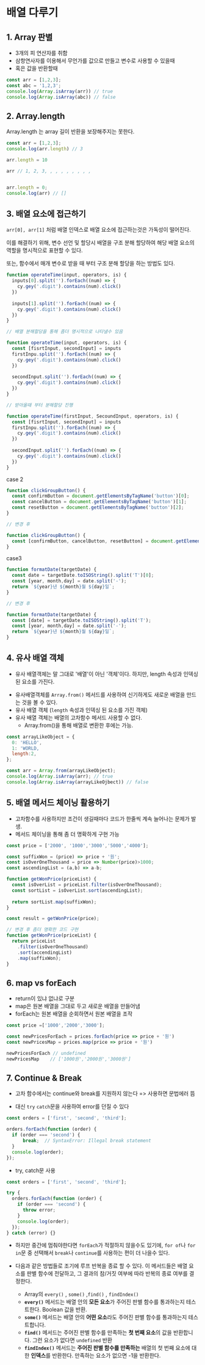 # 배열 다루기



## 1. Array 판별

* 3개의 피 연산자를 취함
* 삼항연사자를 이용해서 무언가를 값으로 만들고 변수로 사용할 수 있을때
* 혹은 값을 반환할때 

```js
const arr = [1,2,3];
const abc = '1,2,3';
console.log(Array.isArray(arr)) // true
console.log(Array.isArray(abc)) // false
```



## 2. Array.length

Array.length 는 array 길이 반환을 보장해주지는 못한다.

```js
const arr = [1,2,3];
console.log(arr.length) // 3

arr.length = 10

arr // 1, 2, 3, , , , , , , , ,


arr.length = 0;
console.log(arr) // [] 
```



## 3. 배열 요소에 접근하기

`arr[0], arr[1]` 처럼 배열 인덱스로 배열 요소에 접근하는것은 가독성이 떨어진다.

이를 해결하기 위해, 변수 선언 및 할당시 배열을 구조 분해 할당하여 해당 배열 요소의 역할을 명시적으로 표현할 수 있다.

또는, 함수에서 매개 변수로 받을 때 부터 구조 분해 할당을 하는 방법도 있다.


```js
function operateTime(input, operators, is) {
  inputs[0].split('').forEach((num) => {
    cy.gey('.digit').contains(num).click()
  })
  
  inputs[1].split('').forEach((num) => {
    cy.gey('.digit').contains(num).click()
  })
}

// 배열 분해할당을 통해 좀더 명시적으로 나타낼수 있음

function operateTime(input, operators, is) {
  const [fisrtInput, secondInput] = inputs
  firstInpu.split('').forEach((num) => {
    cy.gey('.digit').contains(num).click()
  })
  
  secondInput.split('').forEach((num) => {
    cy.gey('.digit').contains(num).click()
  })
}

// 받아올때 부터 분해할당 진행

function operateTime(firstInput, SecoundInput, operators, is) {
  const [fisrtInput, secondInput] = inputs
  firstInpu.split('').forEach((num) => {
    cy.gey('.digit').contains(num).click()
  })
  
  secondInput.split('').forEach((num) => {
    cy.gey('.digit').contains(num).click()
  })
}


```



case 2

```js
function clickGroupButton() {
  const confirmButton = document.getElementsByTagName('button')[0];
  const cancelButton = document.getElementsByTagName('button')[1];
  const resetButton = document.getElementsByTagName('button')[2];
}

// 변경 후

function clickGroupButton() {
  const [confirmButton, cancelButton, resetButton] = document.getElementsByTagName('button');
}
```



case3

```js
function formatDate(targetDate) {
  const date = targetDate.toISOString().split('T')[0];
  const [year, month,day] = date.split('-');
  return `${year}년 ${month}월 ${day}일`;
}

// 변경 후

function formatDate(targetDate) {
  const [date] = targetDate.toISOString().split('T');
  const [year, month,day] = date.split('-');
  return `${year}년 ${month}월 ${day}일`;
}
```



## 4. 유사 배열 객체

* 유사 배열객체는 말 그대로 '배열'이 아닌 '객체'이다. 하지만, length 속성과 인덱싱된 요소를 가진다.

- 유사배열객체를 `Array.from()` 메서드를 사용하여 신기하게도 새로운 배열을 만드는 것을 볼 수 있다.
- 유사 배열 객체 (`length` 속성과 인덱싱 된 요소를 가진 객체)
- 유사 배열 객체는 배열의 고차함수 메서드 사용할 수 없다.
  - Array.from()을 통해 배열로 변환한 후에는 가능.

```js
const arrayLikeObject = {
  0: 'HELLO',
  1: 'WORLD,
  length:2,
};

const arr = Array.from(arrayLikeObject);
console.log(Array.isArray(arr); // true
console.log(Array.isArray(arrayLikeOjbect)) // false
```



## 5. 배열 메서드 체이닝 활용하기

* 고차함수를 사용하지만 조건이 생길때마다 코드가 한줄씩 계속 늘어나는 문제가 발생.
* 메서드 체이닝을 통해 좀 더 명확하게 구현 가능

```js
const price = ['2000', '1000','3000','5000','4000'];

const suffixWon = (price) => price + '원';
const isOverOneThousand = price => Number(price)>1000;
const ascendingList = (a,b) => a-b;

function getWonPrice(priceList) {
  const isOverList = priceList.filter(isOverOneThousand);
  const sortList = isOverList.sort(ascendingList);
  
  return sortList.map(suffixWon);
}

const result = getWonPrice(price);

// 변경 후 좀더 명확한 코드 구현
function getWonPrice(priceList) {
  return priceList
    .filter(isOverOneThousand)
    .sort(accendingList)
    .map(suffixWon);
}
```



## 6. map vs forEach

* return이 있냐 없냐로 구분
* map은 원본 배열을 그대로 두고 새로운 배열을 만들어냄
* forEach는 원본 배열을 순회하면서 원본 배열을 조작

```js
const price =['1000','2000','3000'];

const newPricesForEach = prices.forEach(price => price + '원')
const newPricesMap = prices.map(price => price + '원')

newPricesForEach // undefined
newPricesMap	// ['1000원','2000원','3000원']
```



## 7. Continue & Break

* 고차 함수에서는 continue와 break를 지원하지 않는다 => 사용하면 문법에러 뜸

* 대신 `try` `catch`문을 사용하여 error를 던질 수 있다

  

```js
const orders = ['first', 'second', 'third'];

orders.forEach(function (order) {
  if (order === 'second') {
      break;  // SyntaxError: Illegal break statement
  }
  console.log(order);
});
```

* try, catch문 사용

```js
const orders = ['first', 'second', 'third'];

try {
  orders.forEach(function (order) {
    if (order === 'second') {
      throw error;
    }
    console.log(order);
  });
} catch (error) {}
```



* 하지만 중간에 멈춰야한다면 `forEach`가 적절하지 않을수도 있기에, `for of`나 `for in`문 중 선택해서 `break`나 `continue`를 사용하는 편이 더 나을수 있다.



* 다음과 같은 방법들로 조기에 루프 반복을 종료 할 수 있다. 이 메서드들은 배열 요소를 판별 함수에 전달하고, 그 결과의 참/거짓 여부에 따라 반복의 종료 여부를 결정한다.
  * Array의 `every()` , `some()` ,`find()` , `findIndex()`
  * **`every()`** 메서드는 배열 안의 **모든 요소**가 주어진 판별 함수를 통과하는지 테스트한다. Boolean 값을 반환.
  * **`some()`** 메서드는 배열 안의 **어떤 요소**라도 주어진 판별 함수를 통과하는지 테스트합니다.
  * **`find()`** 메서드는 주어진 판별 함수를 만족하는 **첫 번째 요소**의 값을 반환합니다. 그런 요소가 없다면 `undefined` 반환
  * **`findIndex()`** 메서드는 **주어진 판별 함수를 만족하는** 배열의 첫 번째 요소에 대한 **인덱스**를 반환한다. 만족하는 요소가 없으면 -1을 반환한다. 
